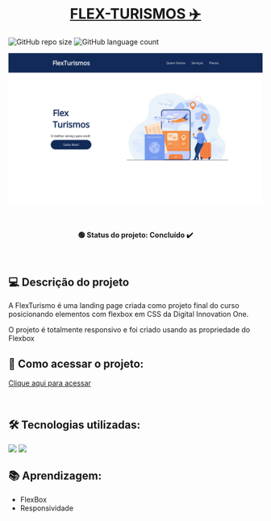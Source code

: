 <h1 align="center"><a href="#" alt="site flexturismo"> FLEX-TURISMOS ✈️ </a></h1>

![GitHub repo size](https://img.shields.io/github/repo-size/anafts/FlexTurismo?style=for-the-badge)
![GitHub language count](https://img.shields.io/github/languages/count/anafts/FlexTurismo?style=for-the-badge)

![preview](./.github/preview.png)

<br><h4 align="center"> 🟢 Status do projeto:  Concluído ✔️   </h4> <br>

## 💻 Descrição do projeto 
 
A FlexTurismo é uma landing page criada como projeto final do curso posicionando elementos com flexbox em CSS da Digital Innovation One. 

O projeto é totalmente responsivo e foi criado usando as propriedade do Flexbox
 <br>

 ## 🚀 Como acessar o projeto:
[Clique aqui para acessar](https://anafts.github.io/FlexTurismo/)

<br>

## 🛠️ Tecnologias utilizadas:  

<img src="https://img.shields.io/badge/HTML5-E34F26?style=for-the-badge&logo=html5&logoColor=white">
<img src="https://img.shields.io/badge/CSS3-1572B6?style=for-the-badge&logo=css3&logoColor=white">

<br>

## 📚 Aprendizagem:
- FlexBox
- Responsividade
